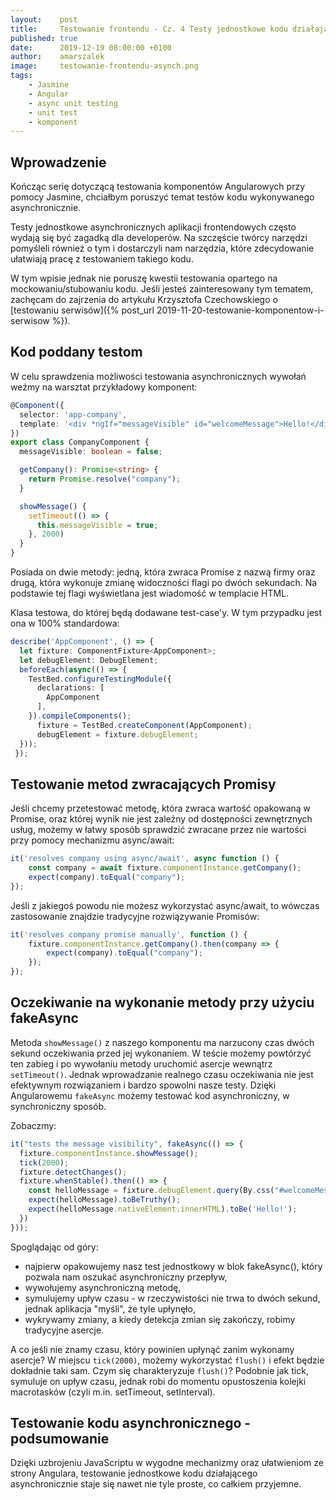 ```yaml
---
layout:    post
title:     Testowanie frontendu - Cz. 4 Testy jednostkowe kodu działającego asynchronicznie
published: true
date:      2019-12-19 08:00:00 +0100
author:    amarszalek
image:     testowanie-frontendu-asynch.png
tags:
    - Jasmine
    - Angular
    - async unit testing
    - unit test
    - komponent
---
```

## Wprowadzenie
Kończąc serię dotyczącą testowania komponentów Angularowych przy pomocy Jasmine, chciałbym poruszyć temat testów kodu wykonywanego asynchronicznie. 

Testy jednostkowe asynchronicznych aplikacji frontendowych często wydają się być zagadką dla developerów. Na szczęście twórcy narzędzi pomyśleli również o tym i dostarczyli nam narzędzia, które zdecydowanie ułatwiają pracę z testowaniem takiego kodu.

W tym wpisie jednak nie poruszę kwestii testowania opartego na mockowaniu/stubowaniu kodu. Jeśli jesteś zainteresowany tym tematem, zachęcam do zajrzenia do artykułu Krzysztofa Czechowskiego o [testowaniu serwisów]({% post_url 2019-11-20-testowanie-komponentow-i-serwisow %}).

## Kod poddany testom

W celu sprawdzenia możliwości testowania asynchronicznych wywołań weźmy na warsztat przykładowy komponent:
```typescript
@Component({
  selector: 'app-company',
  template: '<div *ngIf="messageVisible" id="welcomeMessage">Hello!</div>',
})
export class CompanyComponent {
  messageVisible: boolean = false;

  getCompany(): Promise<string> {
    return Promise.resolve("company");
  }

  showMessage() {
    setTimeout(() => {
      this.messageVisible = true;
    }, 2000)
  }
}
```
Posiada on dwie metody: jedną, która zwraca Promise z nazwą firmy oraz drugą, która wykonuje zmianę widoczności flagi po dwóch sekundach. Na podstawie tej flagi wyświetlana jest wiadomość w templacie HTML.

Klasa testowa, do której będą dodawane test-case'y. W tym przypadku jest ona w 100% standardowa:
```typescript
describe('AppComponent', () => {
  let fixture: ComponentFixture<AppComponent>;
  let debugElement: DebugElement;
  beforeEach(async(() => {
    TestBed.configureTestingModule({
      declarations: [
        AppComponent
      ],
    }).compileComponents();
      fixture = TestBed.createComponent(AppComponent);
      debugElement = fixture.debugElement;
  }));
 });
```

## Testowanie metod zwracających Promisy
   Jeśli chcemy przetestować metodę, która zwraca wartość opakowaną w Promise, oraz której wynik nie jest zależny od dostępności zewnętrznych usług, możemy w łatwy sposób sprawdzić zwracane przez nie wartości przy pomocy mechanizmu async/await:
```typescript
it('resolves company using async/await', async function () {
    const company = await fixture.componentInstance.getCompany();
    expect(company).toEqual("company");
});
```
Jeśli z jakiegoś powodu nie możesz wykorzystać async/await, to wówczas zastosowanie znajdzie tradycyjne rozwiązywanie Promisów:
```typescript
it('resolves company promise manually', function () {
    fixture.componentInstance.getCompany().then(company => {
        expect(company).toEqual("company");
    });
});
```

## Oczekiwanie na wykonanie metody przy użyciu fakeAsync
Metoda `showMessage()` z naszego komponentu ma narzucony czas dwóch sekund oczekiwania przed jej wykonaniem.
W teście możemy powtórzyć ten zabieg i po wywołaniu metody uruchomić asercje wewnątrz `setTimeout()`. Jednak wprowadzanie realnego czasu oczekiwania nie jest efektywnym rozwiązaniem i bardzo spowolni nasze testy. Dzięki Angularowemu `fakeAsync` możemy testować kod asynchroniczny, w synchroniczny sposób.

Zobaczmy:
```typescript
it("tests the message visibility", fakeAsync(() => {
  fixture.componentInstance.showMessage();
  tick(2000);
  fixture.detectChanges();
  fixture.whenStable().then(() => {
    const helloMessage = fixture.debugElement.query(By.css("#welcomeMessage"));
    expect(helloMessage).toBeTruthy();
    expect(helloMessage.nativeElement.innerHTML).toBe('Hello!');
  })
}));
````
   Spoglądając od góry:
   - najpierw opakowujemy nasz test jednostkowy w blok fakeAsync(), który pozwala nam oszukać asynchroniczny przepływ,
   - wywołujemy asynchroniczną metodę,
   - symulujemy upływ czasu - w rzeczywistości nie trwa to dwóch sekund, jednak aplikacja "myśli", że tyle upłynęło,
   - wykrywamy zmiany, a kiedy detekcja zmian się zakończy, robimy tradycyjne asercje.
   
   A co jeśli nie znamy czasu, który powinien upłynąć zanim wykonamy asercje? W miejscu `tick(2000)`, możemy wykorzystać `flush()` i efekt będzie dokładnie taki sam. Czym się charakteryzuje `flush()`? Podobnie jak tick, symuluje on upływ czasu, jednak robi do momentu opustoszenia kolejki macrotasków (czyli m.in. setTimeout, setInterval).

## Testowanie kodu asynchronicznego - podsumowanie

Dzięki uzbrojeniu JavaScriptu w wygodne mechanizmy oraz ułatwieniom ze strony Angulara, testowanie jednostkowe kodu działającego asynchronicznie staje się nawet nie tyle proste, co całkiem przyjemne.
